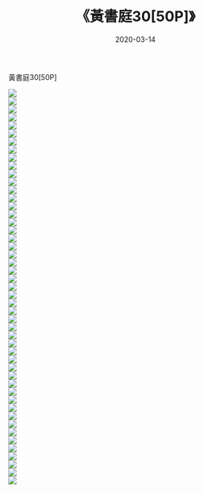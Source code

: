 ﻿---
layout: post
title:  《黃書庭30[50P]》
date:   2020-03-14
img: http://pic.660000.xyz/1:/唯美/2020/黃書庭30[50P]/000.jpg
categories: [美女, 清纯, 唯美]
---

黃書庭30[50P]

  ![](http://pic.660000.xyz/1:/唯美/2020/黃書庭30[50P]/001.jpg) <br> ![](http://pic.660000.xyz/1:/唯美/2020/黃書庭30[50P]/002.jpg) <br> ![](http://pic.660000.xyz/1:/唯美/2020/黃書庭30[50P]/003.jpg) <br> ![](http://pic.660000.xyz/1:/唯美/2020/黃書庭30[50P]/004.jpg) <br> ![](http://pic.660000.xyz/1:/唯美/2020/黃書庭30[50P]/005.jpg) <br> ![](http://pic.660000.xyz/1:/唯美/2020/黃書庭30[50P]/006.jpg) <br> ![](http://pic.660000.xyz/1:/唯美/2020/黃書庭30[50P]/007.jpg) <br> ![](http://pic.660000.xyz/1:/唯美/2020/黃書庭30[50P]/008.jpg) <br> ![](http://pic.660000.xyz/1:/唯美/2020/黃書庭30[50P]/009.jpg) <br> ![](http://pic.660000.xyz/1:/唯美/2020/黃書庭30[50P]/010.jpg) <br> ![](http://pic.660000.xyz/1:/唯美/2020/黃書庭30[50P]/011.jpg) <br> ![](http://pic.660000.xyz/1:/唯美/2020/黃書庭30[50P]/012.jpg) <br> ![](http://pic.660000.xyz/1:/唯美/2020/黃書庭30[50P]/013.jpg) <br> ![](http://pic.660000.xyz/1:/唯美/2020/黃書庭30[50P]/014.jpg) <br> ![](http://pic.660000.xyz/1:/唯美/2020/黃書庭30[50P]/015.jpg) <br> ![](http://pic.660000.xyz/1:/唯美/2020/黃書庭30[50P]/016.jpg) <br> ![](http://pic.660000.xyz/1:/唯美/2020/黃書庭30[50P]/017.jpg) <br> ![](http://pic.660000.xyz/1:/唯美/2020/黃書庭30[50P]/018.jpg) <br> ![](http://pic.660000.xyz/1:/唯美/2020/黃書庭30[50P]/019.jpg) <br> ![](http://pic.660000.xyz/1:/唯美/2020/黃書庭30[50P]/020.jpg) <br> ![](http://pic.660000.xyz/1:/唯美/2020/黃書庭30[50P]/021.jpg) <br> ![](http://pic.660000.xyz/1:/唯美/2020/黃書庭30[50P]/022.jpg) <br> ![](http://pic.660000.xyz/1:/唯美/2020/黃書庭30[50P]/023.jpg) <br> ![](http://pic.660000.xyz/1:/唯美/2020/黃書庭30[50P]/024.jpg) <br> ![](http://pic.660000.xyz/1:/唯美/2020/黃書庭30[50P]/025.jpg) <br> ![](http://pic.660000.xyz/1:/唯美/2020/黃書庭30[50P]/026.jpg) <br> ![](http://pic.660000.xyz/1:/唯美/2020/黃書庭30[50P]/027.jpg) <br> ![](http://pic.660000.xyz/1:/唯美/2020/黃書庭30[50P]/028.jpg) <br> ![](http://pic.660000.xyz/1:/唯美/2020/黃書庭30[50P]/029.jpg) <br> ![](http://pic.660000.xyz/1:/唯美/2020/黃書庭30[50P]/030.jpg) <br> ![](http://pic.660000.xyz/1:/唯美/2020/黃書庭30[50P]/031.jpg) <br> ![](http://pic.660000.xyz/1:/唯美/2020/黃書庭30[50P]/032.jpg) <br> ![](http://pic.660000.xyz/1:/唯美/2020/黃書庭30[50P]/033.jpg) <br> ![](http://pic.660000.xyz/1:/唯美/2020/黃書庭30[50P]/034.jpg) <br> ![](http://pic.660000.xyz/1:/唯美/2020/黃書庭30[50P]/035.jpg) <br> ![](http://pic.660000.xyz/1:/唯美/2020/黃書庭30[50P]/036.jpg) <br> ![](http://pic.660000.xyz/1:/唯美/2020/黃書庭30[50P]/037.jpg) <br> ![](http://pic.660000.xyz/1:/唯美/2020/黃書庭30[50P]/038.jpg) <br> ![](http://pic.660000.xyz/1:/唯美/2020/黃書庭30[50P]/039.jpg) <br> ![](http://pic.660000.xyz/1:/唯美/2020/黃書庭30[50P]/040.jpg) <br> ![](http://pic.660000.xyz/1:/唯美/2020/黃書庭30[50P]/041.jpg) <br> ![](http://pic.660000.xyz/1:/唯美/2020/黃書庭30[50P]/042.jpg) <br> ![](http://pic.660000.xyz/1:/唯美/2020/黃書庭30[50P]/043.jpg) <br> ![](http://pic.660000.xyz/1:/唯美/2020/黃書庭30[50P]/044.jpg) <br> ![](http://pic.660000.xyz/1:/唯美/2020/黃書庭30[50P]/045.jpg) <br> ![](http://pic.660000.xyz/1:/唯美/2020/黃書庭30[50P]/046.jpg) <br> ![](http://pic.660000.xyz/1:/唯美/2020/黃書庭30[50P]/047.jpg) <br> ![](http://pic.660000.xyz/1:/唯美/2020/黃書庭30[50P]/048.jpg) <br> ![](http://pic.660000.xyz/1:/唯美/2020/黃書庭30[50P]/049.jpg) <br>